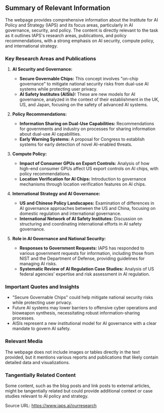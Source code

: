 ## Summary of Relevant Information

The webpage provides comprehensive information about the Institute for AI Policy and Strategy (IAPS) and its focus areas, particularly in AI governance, security, and policy. The content is directly relevant to the task as it outlines IAPS's research areas, publications, and policy recommendations, with a strong emphasis on AI security, compute policy, and international strategy.

### Key Research Areas and Publications

1. **AI Security and Governance:**
   - **Secure Governable Chips:** This concept involves "on-chip governance" to mitigate national security risks from dual-use AI systems while protecting user privacy.
   - **AI Safety Institutes (AISIs):** These are new models for AI governance, analyzed in the context of their establishment in the UK, US, and Japan, focusing on the safety of advanced AI systems.

2. **Policy Recommendations:**
   - **Information Sharing on Dual-Use Capabilities:** Recommendations for governments and industry on processes for sharing information about dual-use AI capabilities.
   - **Early Warning Systems:** A proposal for Congress to establish systems for early detection of novel AI-enabled threats.

3. **Compute Policy:**
   - **Impact of Consumer GPUs on Export Controls:** Analysis of how high-end consumer GPUs affect US export controls on AI chips, with policy recommendations.
   - **Location Verification for AI Chips:** Introduction to governance mechanisms through location verification features on AI chips.

4. **International Strategy and AI Governance:**
   - **US and Chinese Policy Landscapes:** Examination of differences in AI governance approaches between the US and China, focusing on domestic regulation and international governance.
   - **International Network of AI Safety Institutes:** Discussion on structuring and coordinating international efforts in AI safety governance.

5. **Role in AI Governance and National Security:**
   - **Responses to Government Requests:** IAPS has responded to various government requests for information, including those from NIST and the Department of Defense, providing guidelines for managing AI risks.
   - **Systematic Review of AI Regulation Case Studies:** Analysis of US federal agencies' expertise and risk assessment in AI regulation.

### Important Quotes and Insights

- "Secure Governable Chips" could help mitigate national security risks while protecting user privacy.
- Future AI systems may lower barriers to offensive cyber operations and bioweapon synthesis, necessitating robust information-sharing processes.
- AISIs represent a new institutional model for AI governance with a clear mandate to govern AI safety.

### Relevant Media

The webpage does not include images or tables directly in the text provided, but it mentions various reports and publications that likely contain detailed data and visualizations.

### Tangentially Related Content

Some content, such as the blog posts and link posts to external articles, might be tangentially related but could provide additional context or case studies relevant to AI policy and strategy.

Source URL: https://www.iaps.ai/ourresearch